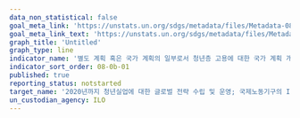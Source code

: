 ```yaml
---
data_non_statistical: false
goal_meta_link: 'https://unstats.un.org/sdgs/metadata/files/Metadata-08-0b-01.pdf'
goal_meta_link_text: 'https://unstats.un.org/sdgs/metadata/files/Metadata-08-0b-01.pdf'
graph_title: 'Untitled'
graph_type: line
indicator_name: '별도 계획 혹은 국가 계획의 일부로서 청년층 고용에 대한 국가 계획 개발 운영 여부'
indicator_sort_order: 08-0b-01
published: true
reporting_status: notstarted
target_name: '2020년까지 청년실업에 대한 글로벌 전략 수립 및 운영; 국제노동기구의 ILO Global Jobs Pact 이행'
un_custodian_agency: ILO
---
```

